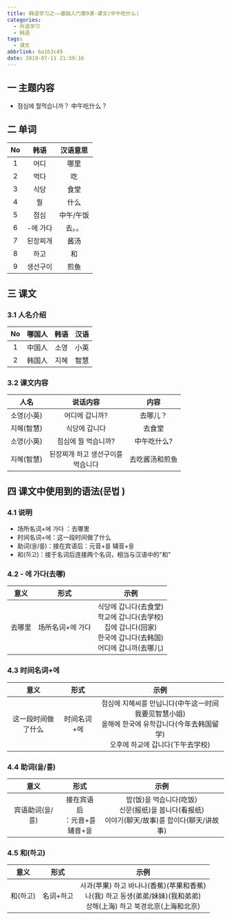 ```yaml
---
title: 韩语学习之——基础入门第9课-课文(中午吃什么)
categories:
  - 外语学习
  - 韩语
tags:
  - 课文
abbrlink: 6a163c49
date: 2019-07-11 21:59:16
---
```


##   一 主题内容

* 점심에 뭘먹습니까？ 中午吃什么？

<!--more-->

## 二 单词

|  No  |   韩语   | 汉语意思  |
| :--: | :------: | :-------: |
|  1   |   어디   |   哪里    |
|  2   |   먹다   |    吃     |
|  3   |   식당   |   食堂    |
|  4   |    뭘    |   什么    |
|  5   |   점심   | 中午/午饭 |
|  6   | -에 가다 |  去。。   |
|  7   | 된장찌개 |   酱汤    |
|  8   |   하고   |    和     |
|  9   | 생선구이 |   煎鱼    |

## 三 课文

### 3.1 人名介绍

|  No  | 哪国人 | 韩语 | 汉语 |
| :--: | :----: | :--: | :--: |
|  1   | 中国人 | 소영 | 小英 |
|  2   | 韩国人 | 지혜 | 智慧 |

### 3.2 课文内容

|    人名    |                说话内容                |      内容      |
| :--------: | :------------------------------------: | :------------: |
| 소영(小英) |             어디에 갑니까?             |    去哪儿？    |
| 지혜(智慧) |             식당에 갑니다              |     去食堂     |
| 소영(小英) |          점심에 뭘 먹습니까?           |  中午吃什么?   |
| 지혜(智慧) | 된장찌개 하고 생선구이를 <br/>먹습니다 | 去吃酱汤和煎鱼 |

##  四 课文中使用到的语法(문법 )

### 4.1 说明

* 场所名词+에 가다 ：去哪里
* 时间名词+에：这一段时间做了什么
* 助词(을/를)：接在宾语后：元音+를  辅音+을
* 和(하고)：接于名词后连接两个名词，相当与汉语中的"和"

### 4.2 - 에 가다(去哪)

|  意义  |       形式       |                             示例                             |
| :----: | :--------------: | :----------------------------------------------------------: |
| 去哪里 | 场所名词+에 가다 | 식당에  갑니다(去食堂)<br/>학교에  갑니다(去学校)<br/>집에  갑니다(回家)<br/>한국에  갑니다(去韩国)<br/>어디에 갑니까(去哪儿)<br/> |

### 4.3 时间名词+에

|        意义        |    形式     |                             示例                             |
| :----------------: | :---------: | :----------------------------------------------------------: |
| 这一段时间做了什么 | 时间名词+에 | 점심에 지혜씨를 만닙니다(中午这一时间我要见智慧小姐)<br/>올해에 한국에 유학갑니다(今年去韩国留学)<br/>오후에 하교에 갑니다(下午去学校)<br/> |

### 4.4 助词(을/를)

|      意义       |                    形式                     |                             示例                             |
| :-------------: | :-----------------------------------------: | :----------------------------------------------------------: |
| 宾语助词(을/를) | 接在宾语后<br/>：元音+를<br/>  辅音+을<br/> | 밥(饭)을 먹습니다(吃饭)<br/>신문(报纸)을 봅니다(看报纸)<br/>이야기(聊天/故事)를 합이다(聊天/讲故事)<br/> |

### 4.5  和(하고)

|   意义   |      形式      |                             示例                             |
| :------: | :------------: | :----------------------------------------------------------: |
| 和(하고) | 名词+하고<br/> | 사과(苹果) 하고 바나나(香蕉)(苹果和香蕉)<br/>나(我)  하고 동생(弟弟/妹妹)(我和弟弟)<br/>상해(上海) 하고 북경北京(上海和北京)<br/> |